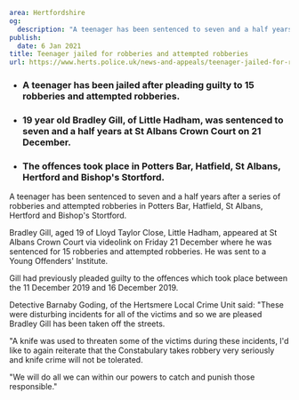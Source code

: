 ```yaml
area: Hertfordshire
og:
  description: "A teenager has been sentenced to seven and a half years after a series of robberies and attempted robberies in Potters Bar, Hatfield, St Albans, Hertford and Bishop\u2019s Stortford."
publish:
  date: 6 Jan 2021
title: Teenager jailed for robberies and attempted robberies
url: https://www.herts.police.uk/news-and-appeals/teenager-jailed-for-robberies-and-attempted-robberies-1057
```

* ### A teenager has been jailed after pleading guilty to 15 robberies and attempted robberies.

 * ### 19 year old Bradley Gill, of Little Hadham, was sentenced to seven and a half years at St Albans Crown Court on 21 December.

 * ### The offences took place in Potters Bar, Hatfield, St Albans, Hertford and Bishop's Stortford.

A teenager has been sentenced to seven and a half years after a series of robberies and attempted robberies in Potters Bar, Hatfield, St Albans, Hertford and Bishop's Stortford.

Bradley Gill, aged 19 of Lloyd Taylor Close, Little Hadham, appeared at St Albans Crown Court via videolink on Friday 21 December where he was sentenced for 15 robberies and attempted robberies. He was sent to a Young Offenders' Institute.

Gill had previously pleaded guilty to the offences which took place between the 11 December 2019 and 16 December 2019.

Detective Barnaby Goding, of the Hertsmere Local Crime Unit said: "These were disturbing incidents for all of the victims and so we are pleased Bradley Gill has been taken off the streets.

"A knife was used to threaten some of the victims during these incidents, I'd like to again reiterate that the Constabulary takes robbery very seriously and knife crime will not be tolerated.

"We will do all we can within our powers to catch and punish those responsible."

